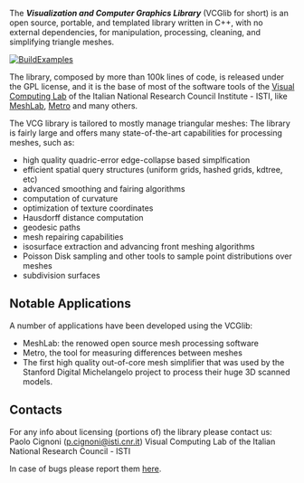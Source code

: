 The **_Visualization and Computer Graphics Library_** (VCGlib for short) is an open source, portable, and templated library written in C++, with no external dependencies, for manipulation, processing, cleaning, and simplifying triangle meshes.

[![BuildExamples](https://github.com/cnr-isti-vclab/vcglib/actions/workflows/BuildExamples.yml/badge.svg)](https://github.com/cnr-isti-vclab/vcglib/actions/workflows/BuildExamples.yml)

The library, composed by more than 100k lines of code, is released under the GPL license, and it is the base of most of the software tools of the [Visual Computing Lab](http://vcg.isti.cnr.it) of the Italian National Research Council Institute - ISTI, like [MeshLab](http://www.meshlab.net/), [Metro](http://vcg.isti.cnr.it/vcglib/metro.html) and many others.

The VCG library is tailored to mostly manage triangular meshes: The library is fairly large and offers many state-of-the-art capabilities for processing meshes, such as:

- high quality quadric-error edge-collapse based simplfication
- efficient spatial query structures (uniform grids, hashed grids, kdtree, etc)
- advanced smoothing and fairing algorithms
- computation of curvature
- optimization of texture coordinates
- Hausdorff distance computation
- geodesic paths
- mesh repairing capabilities
- isosurface extraction and advancing front meshing algorithms
- Poisson Disk sampling and other tools to sample point distributions over meshes
- subdivision surfaces

## Notable Applications

A number of applications have been developed using the VCGlib:

- MeshLab: the renowed open source mesh processing software
- Metro, the tool for measuring differences between meshes
- The first high quality out-of-core mesh simplifier that was used by the Stanford Digital Michelangelo project to process their huge 3D scanned models.

## Contacts

For any info about licensing (portions of) the library please contact us:
Paolo Cignoni (p.cignoni@isti.cnr.it)
Visual Computing Lab of the Italian National Research Council - ISTI

In case of bugs please report them [here](https://github.com/cnr-isti-vclab/vcglib/issues).
